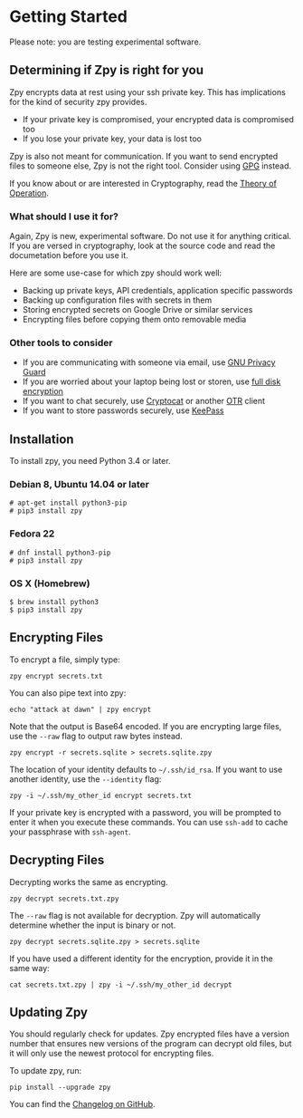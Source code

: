 # Getting Started

Please note: you are testing experimental software.

## Determining if Zpy is right for you

Zpy encrypts data at rest using your ssh private key. This has implications for the
kind of security zpy provides.

- If your private key is compromised, your encrypted data is compromised too
- If you lose your private key, your data is lost too

Zpy is also not meant for communication. If you want to send encrypted files to
someone else, Zpy is not the right tool.
Consider using [GPG](https://www.gnupg.org/gph/en/manual.html) instead.

If you know about or are interested in Cryptography, read the [Theory of Operation](theory_of_operation.md).

### What should I use it for?

Again, Zpy is new, experimental software. Do not use it for anything critical.
If you are versed in cryptography, look at the source code and read the documetation
before you use it.

Here are some use-case for which zpy should work well:

- Backing up private keys, API credentials, application specific passwords
- Backing up configuration files with secrets in them
- Storing encrypted secrets on Google Drive or similar services
- Encrypting files before copying them onto removable media

### Other tools to consider

- If you are communicating with someone via email, use [GNU Privacy Guard](https://www.gnupg.org/gph/en/manual.html)
- If you are worried about your laptop being lost or storen, use [full disk encryption](https://ssd.eff.org/en/glossary/full-disk-encryption)
- If you want to chat securely, use [Cryptocat](https://crypto.cat/) or another [OTR](https://otr.cypherpunks.ca/) client
- If you want to store passwords securely, use [KeePass](http://keepass.info/)

## Installation

To install zpy, you need Python 3.4 or later.

### Debian 8, Ubuntu 14.04 or later

    # apt-get install python3-pip
    # pip3 install zpy

### Fedora 22

    # dnf install python3-pip
    # pip3 install zpy

### OS X (Homebrew)

    $ brew install python3
    $ pip3 install zpy

## Encrypting Files

To encrypt a file, simply type:

    zpy encrypt secrets.txt

You can also pipe text into zpy:

    echo "attack at dawn" | zpy encrypt

Note that the output is Base64 encoded. If you are encrypting large files,
use the `--raw` flag to output raw bytes instead.

    zpy encrypt -r secrets.sqlite > secrets.sqlite.zpy

The location of your identity defaults to `~/.ssh/id_rsa`. If you want to
use another identity, use the `--identity` flag:

    zpy -i ~/.ssh/my_other_id encrypt secrets.txt

If your private key is encrypted with a password, you will be prompted
to enter it when you execute these commands. You can use `ssh-add` to
cache your passphrase with `ssh-agent`.

## Decrypting Files

Decrypting works the same as encrypting.

    zpy decrypt secrets.txt.zpy

The `--raw` flag is not available for decryption. Zpy will automatically
determine whether the input is binary or not.

    zpy decrypt secrets.sqlite.zpy > secrets.sqlite

If you have used a different identity for the encryption, provide it in
the same way:

    cat secrets.txt.zpy | zpy -i ~/.ssh/my_other_id decrypt

## Updating Zpy

You should regularly check for updates. Zpy encrypted files have a version
number that ensures new versions of the program can decrypt old files, but it
will only use the newest protocol for encrypting files.

To update zpy, run:

    pip install --upgrade zpy

You can find the [Changelog on GitHub](https://github.com/sfstpala/zpy/blob/master/CHANGELOG.md).
